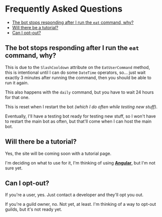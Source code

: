 ﻿# Frequently Asked Questions

<!--TOC-->
  - [The bot stops responding after I run the `eat` command, why?](#the-bot-stops-responding-after-i-run-the-eat-command-why)
  - [Will there be a tutorial?](#will-there-be-a-tutorial)
  - [Can I opt-out?](#can-i-opt-out)
<!--/TOC-->

## The bot stops responding after I run the `eat` command, why?

This is due to the `SlashCooldown` attribute on the `EatUserCommand` method, this is intentional until I can do some `DateTime` operators, so... just wait exactly 3 minutes after running the command, then you should be able to run it again.

This also happens with the `daily` command, but you have to wait 24 hours for that one.

This is reset when I restart the bot _(which I do often while testing new stuff)_.

Eventually, I'll have a testing bot ready for testing new stuff, so I won't have to restart the main bot as often, but that'll come when I can host the main bot.

## Will there be a tutorial?

Yes, the site will be coming soon with a tutorial page.

I'm deciding on what to use for it, I'm thinking of using **[Angular](https://angular.io/)**, but I'm not sure yet.

## Can I opt-out?

If you're a user, yes. Just contact a developer and they'll opt you out.

If you're a guild owner, no. Not yet, at least. I'm thinking of a way to opt-out guilds, but it's not ready yet.

